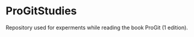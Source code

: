 ProGitStudies
=============
Repository used for experments while reading the book ProGit (1 edition).